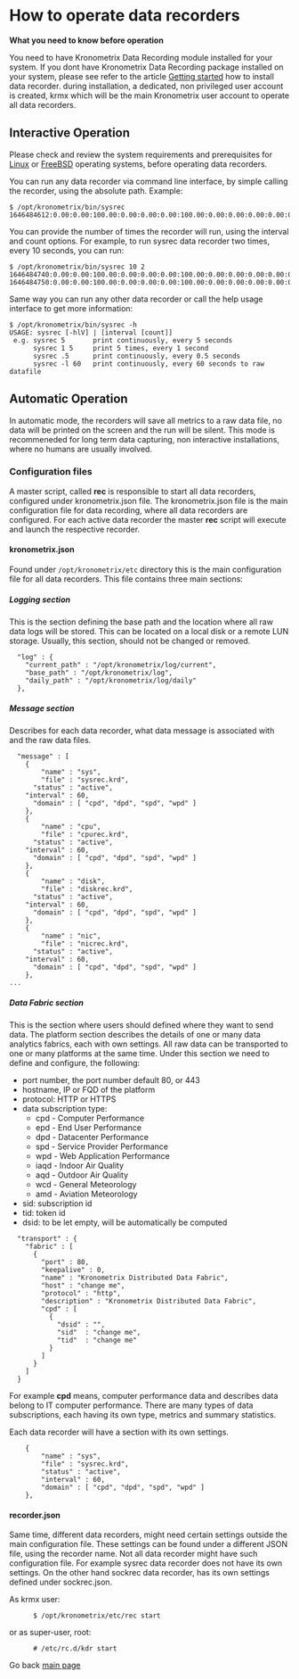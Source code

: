 # How to operate data recorders

**What you need to know before operation**

You need to have Kronometrix Data Recording module installed for your system. If you dont have Kronometrix Data Recording package installed on your system, please see refer to the article [Getting started](https://gitlab.com/kronometrix/recording/-/blob/master/docs/start.md) how to install data recorder. during installation, a dedicated, non privileged user account is created, krmx which will be the main Kronometrix user account to operate all data recorders.

## Interactive Operation

Please check and review the system requirements and prerequisites for [Linux](https://gitlab.com/kronometrix/recording/-/blob/master/README.linux) or [FreeBSD](https://gitlab.com/kronometrix/recording/-/blob/master/README.freebsd) operating systems, before operating data recorders.

You can run any data recorder via command line interface, by simple calling the recorder, using the absolute path. Example:

```
$ /opt/kronometrix/bin/sysrec
1646484612:0.00:0.00:100.00:0.00:0.00:0.00:100.00:0.00:0.00:0.00:0.00:0:84:88.12:899072:121172:1020244:61740:693284:876196:85.88:1.03:10748:1034752:1045500:996:0:0.00:0:0.00:0:0.00:11:0.72:0:0:0:0.00:0:0:11:0.72:0.00:0.00:0.00
```

You can provide the number of times the recorder will run, using the interval and count options. For example, to run sysrec data recorder two times, every 10 seconds, you can run:

```
$ /opt/kronometrix/bin/sysrec 10 2
1646484740:0.00:0.00:100.00:0.00:0.00:0.00:100.00:0.00:0.00:0.00:0.00:0:84:88.11:898976:121268:1020244:61744:693284:876296:85.89:1.03:10748:1034752:1045500:996:0:0.00:0:0.00:0:0.00:11:0.72:0:0:0:0.00:0:0:11:0.72:0.00:0.00:0.00
1646484750:0.00:0.00:100.00:0.00:0.00:0.00:100.00:0.00:0.00:0.00:0.00:0:84:88.13:899100:121144:1020244:61744:693284:876172:85.88:1.03:10748:1034752:1045500:996:0:0.00:0:0.00:0:0.00:0:0.00:0:0:0:0.00:0:0:0:0.00:0.00:0.00:0.00
```

Same way you can run any other data recorder or call the help usage interface to get more information:

```
$ /opt/kronometrix/bin/sysrec -h
USAGE: sysrec [-hlV] | [interval [count]]
 e.g. sysrec 5       print continuously, every 5 seconds
      sysrec 1 5     print 5 times, every 1 second
      sysrec .5      print continuously, every 0.5 seconds
      sysrec -l 60   print continuously, every 60 seconds to raw datafile
```


## Automatic Operation

In automatic mode, the recorders will save all metrics to a raw data file, no data will be printed on the screen and the run will be silent. This mode is recommeneded for long term data capturing, non interactive installations, where no humans are usually involved.

### Configuration files

A master script, called **rec** is responsible to start all data recorders, configured under kronometrix.json file. The kronometrix.json file is the main configuration file for data recording, where all data recorders are configured. For each active data recorder the master **rec** script will execute and launch the respective recorder.

#### kronometrix.json

Found under ```/opt/kronometrix/etc``` directory this is the main configuration file for all data recorders. This file contains 
three main sections:

##### Logging section

This is the section defining the base path and the location where all raw data logs will be stored. This can be located on a local disk or a remote LUN storage. Usually, this section, should not be changed or removed.

```
  "log" : {
    "current_path" : "/opt/kronometrix/log/current",
    "base_path" : "/opt/kronometrix/log",
    "daily_path" : "/opt/kronometrix/log/daily"
  },
```

##### Message section

Describes for each data recorder, what data message is associated with and the raw data files.


```
  "message" : [
    {
        "name" : "sys",
        "file" : "sysrec.krd",
      "status" : "active",
    "interval" : 60,
      "domain" : [ "cpd", "dpd", "spd", "wpd" ]
    },
    {
        "name" : "cpu",
        "file" : "cpurec.krd",
      "status" : "active",
    "interval" : 60,
      "domain" : [ "cpd", "dpd", "spd", "wpd" ]
    },
    {
        "name" : "disk",
        "file" : "diskrec.krd",
      "status" : "active",
    "interval" : 60,
      "domain" : [ "cpd", "dpd", "spd", "wpd" ]
    },
    {
        "name" : "nic",
        "file" : "nicrec.krd",
      "status" : "active",
    "interval" : 60,
      "domain" : [ "cpd", "dpd", "spd", "wpd" ]
    },
...
```

##### Data Fabric section
 
This is the section where users should defined where they want to send data. The platform section describes the details of one or many data analytics fabrics, each with own settings. All raw data can be transported to one or many platforms at the same time. Under this section we need to define and configure, the following:

- port number, the port number default 80, or 443
- hostname, IP or FQD of the platform 
- protocol: HTTP or HTTPS
- data subscription type:
  - cpd - Computer Performance
  - epd - End User Performance
  - dpd - Datacenter Performance
  - spd - Service Provider Performance
  - wpd - Web Application Performance
  - iaqd - Indoor Air Quality
  - aqd - Outdoor Air Quality
  - wcd - General Meteorology
  - amd - Aviation Meteorology
- sid: subscription id
- tid: token id
- dsid: to be let empty, will be automatically be computed

```
  "transport" : {
    "fabric" : [
      {
        "port" : 80,
        "keepalive" : 0,
        "name" : "Kronometrix Distributed Data Fabric",
        "host" : "change me",
        "protocol" : "http",
        "description" : "Kronometrix Distributed Data Fabric",
        "cpd" : [
          {
            "dsid" : "",
            "sid"  : "change me",
            "tid"  : "change me"
          }
        ]
      }
    ]
  }
```



For example **cpd** means, computer performance data and describes data belong to IT computer performance. There are many types of data subscriptions, each having its own type, metrics and summary statistics.

Each data recorder will have a section with its own settings.

```
    {
        "name" : "sys",
        "file" : "sysrec.krd",
        "status" : "active",
        "interval" : 60,
        "domain" : [ "cpd", "dpd", "spd", "wpd" ]
    },
```

#### recorder.json 

Same time, different data recorders, might need certain settings outside the main configuration file. These settings can be found under a different JSON file, using the recorder name. Not all data recorder might have such configuration file. For example sysrec data recorder does not have its own settings. On the other hand sockrec data recorder, has its own settings defined under sockrec.json.


As krmx user:

```
      $ /opt/kronometrix/etc/rec start
````
or as super-user, root:

```
      # /etc/rc.d/kdr start
```



Go back [main page](https://gitlab.com/kronometrix/recording/)
